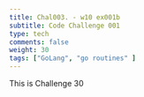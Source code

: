 ```yaml
---
title: Chal003. - w10 ex001b
subtitle: Code Challenge 001
type: tech
comments: false
weight: 30
tags: ["GoLang", "go routines" ]
---
```

This is Challenge 30